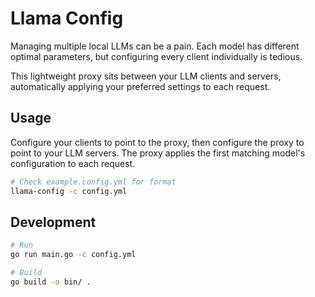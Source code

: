 # Llama Config

Managing multiple local LLMs can be a pain. Each model has different optimal parameters, but configuring every client individually is tedious.

This lightweight proxy sits between your LLM clients and servers, automatically applying your preferred settings to each request.

## Usage

Configure your clients to point to the proxy, then configure the proxy to point to your LLM servers. The proxy applies the first matching model's configuration to each request.

```sh
# Check example.config.yml for format
llama-config -c config.yml
```

## Development

```sh
# Run
go run main.go -c config.yml

# Build
go build -o bin/ .
```